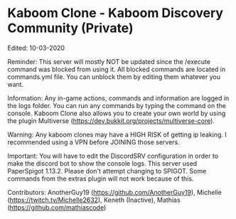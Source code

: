 # Kaboom Clone - Kaboom Discovery Community (Private)

Edited: 10-03-2020

Reminder: This server will mostly NOT be updated since the /execute command was blocked from using it. All blocked commands are located in commands.yml file. You can unblock them by editing them whatever you want.

Information: Any in-game actions, commands and information are logged in the logs folder. You can run any commands by typing the command on the console. Kaboom Clone also allows you to create your own world by using the plugin Multiverse (https://dev.bukkit.org/projects/multiverse-core).

Warning: Any kaboom clones may have a HIGH RISK of getting ip leaking. I recommended using a VPN before JOINING those servers.

Important: You will have to edit the DiscordSRV configuration in order to make the discord bot to show the console logs. This server used PaperSpigot 1.13.2. Please don't attempt changing to SPIGOT. Some commands from the extras plugin will not work because of this.

Contributors: AnotherGuy19 (https://github.com/AnotherGuy19), Michelle (https://twitch.tv/Michelle2632), Keneth (Inactive), Mathias (https://github.com/mathiascode)
